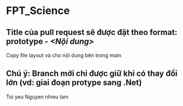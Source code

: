 # FPT_Science

## Title của pull request sẽ được đặt theo format: <B>prototype</B> - <I><Nội dung></I>

Copy file layout và cho nội dung bên trong main

## Chú ý: Branch mới chỉ được giữ khi có thay đổi lớn (vd: giai đoạn protype sang .Net)

Toi yeu Nguyen nhieu lam
